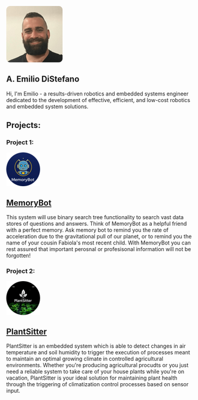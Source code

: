 ![host-and-port](images/emilio-picture.png)

## A. Emilio DiStefano

Hi, I'm Emilio - a results-driven robotics and embedded systems engineer dedicated to the development of effective, efficient, and low-cost robotics and embedded system solutions.

## Projects:

### Project 1: 
![host-and-port](images/MemoryBot-logo.png)
## [MemoryBot](https://github.com/AEmilioDiStefano/MemoryBot)

This system will use binary search tree functionality to search vast data stores of questions and answers.  Think of MemoryBot as a helpful friend with a perfect memory.  Ask memory bot to remind you the rate of acceleration due to the gravitational pull of our planet, or to remind you the name of your cousin Fabiola's most recent child.  With MemoryBot you can rest assured that important perosnal or profesisonal information will not be forgotten!  

### Project 2: 
![host-and-port](images/PlantSitter-logo.png)
## [PlantSitter](https://github.com/AEmilioDiStefano/PlantSitter)

PlantSitter is an embedded system which is able to detect changes in air temperature and soil humidity to trigger the execution of processes meant to maintain an optimal growing climate in controlled agricultural environments.  Whether you're producing agricultural procudts or you just need a reliable system to take care of your house plants while you're on vacation, PlantSitter is your ideal solution for maintaining plant health through the triggering of climatization control processes based on sensor input.
